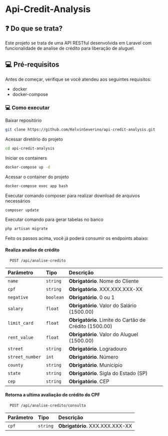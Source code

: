 # Api-Credit-Analysis

## ❓ Do que se trata?
Este projeto se trata de uma API RESTful desenvolvida em Laravel com funcionalidade de analise de crédito para liberação de aluguel.

## 💻 Pré-requisitos
Antes de começar, verifique se você atendeu aos seguintes requisitos:
* docker
* docker-compose

### 💻 Como executar

Baixar repositório
```sh
git clone https://github.com/KelvinSeverino/api-credit-analysis.git
```

Acessar diretório do projeto
```sh
cd api-credit-analysis
```

Iniciar os containers
```sh
docker-compose up -d
```

Acessar o container do projeto
```sh
docker-compose exec app bash
```

Executar comando composer para realizar download de arquivos necessários
```sh
composer update
```

Executar comando para gerar tabelas no banco
```sh
php artisan migrate
```

Feito os passos acima, você já poderá consumir os endpoints abaixo:

#### Realiza analise de crédito

```http
  POST /api/analise-credito
```

| Parâmetro   | Tipo       | Descrição                           |
| :---------- | :--------- | :---------------------------------- |
| `name` | `string` | **Obrigatório**. Nome do Cliente |
| `cpf` | `string` | **Obrigatório**. XXX.XXX.XXX-XX |
| `negative` | `boolean` | **Obrigatório**. 0 ou 1 |
| `salary` | `float` | **Obrigatório**. Valor do Salário (1500.00) |
| `limit_card` | `float` | **Obrigatório**. Limite do Cartão de Crédito (1500.00) |
| `rent_value` | `float` | **Obrigatório**. Valor do Aluguel (1500.00) |
| `street` | `string` | **Obrigatório**. Logradouro |
| `street_number` | `int` | **Obrigatório**. Número |
| `county` | `string` | **Obrigatório**. Município |
| `state` | `string` | **Obrigatório**. Sigla do Estado (SP) |
| `cep` | `string` | **Obrigatório**. CEP |

#### Retorna a ultima avaliação de crédito do CPF

```http
  POST /api/analise-credito/consulta
```

| Parâmetro   | Tipo       | Descrição                                   |
| :---------- | :--------- | :------------------------------------------ |
| `cpf`      | `string` | **Obrigatório**. XXX.XXX.XXX-XX |


